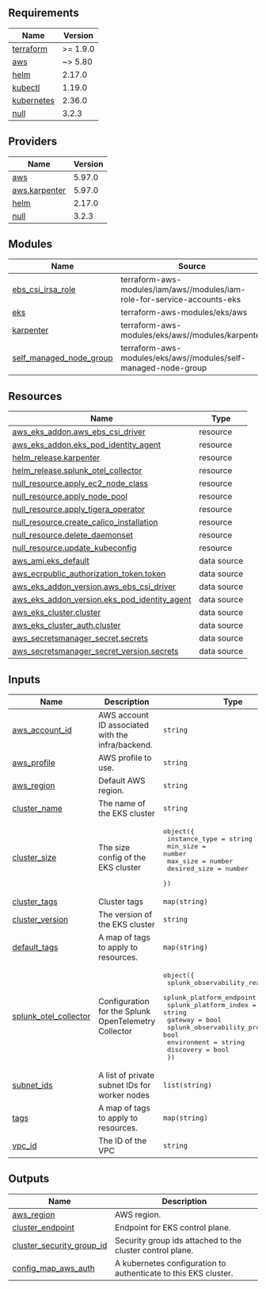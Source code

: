 <!-- BEGIN_TF_DOCS -->
## Requirements

| Name | Version |
|------|---------|
| <a name="requirement_terraform"></a> [terraform](#requirement\_terraform) | >= 1.9.0 |
| <a name="requirement_aws"></a> [aws](#requirement\_aws) | ~> 5.80 |
| <a name="requirement_helm"></a> [helm](#requirement\_helm) | 2.17.0 |
| <a name="requirement_kubectl"></a> [kubectl](#requirement\_kubectl) | 1.19.0 |
| <a name="requirement_kubernetes"></a> [kubernetes](#requirement\_kubernetes) | 2.36.0 |
| <a name="requirement_null"></a> [null](#requirement\_null) | 3.2.3 |

## Providers

| Name | Version |
|------|---------|
| <a name="provider_aws"></a> [aws](#provider\_aws) | 5.97.0 |
| <a name="provider_aws.karpenter"></a> [aws.karpenter](#provider\_aws.karpenter) | 5.97.0 |
| <a name="provider_helm"></a> [helm](#provider\_helm) | 2.17.0 |
| <a name="provider_null"></a> [null](#provider\_null) | 3.2.3 |

## Modules

| Name | Source | Version |
|------|--------|---------|
| <a name="module_ebs_csi_irsa_role"></a> [ebs\_csi\_irsa\_role](#module\_ebs\_csi\_irsa\_role) | terraform-aws-modules/iam/aws//modules/iam-role-for-service-accounts-eks | 5.54.1 |
| <a name="module_eks"></a> [eks](#module\_eks) | terraform-aws-modules/eks/aws | 20.35.0 |
| <a name="module_karpenter"></a> [karpenter](#module\_karpenter) | terraform-aws-modules/eks/aws//modules/karpenter | 20.35.0 |
| <a name="module_self_managed_node_group"></a> [self\_managed\_node\_group](#module\_self\_managed\_node\_group) | terraform-aws-modules/eks/aws//modules/self-managed-node-group | 20.35.0 |

## Resources

| Name | Type |
|------|------|
| [aws_eks_addon.aws_ebs_csi_driver](https://registry.terraform.io/providers/hashicorp/aws/latest/docs/resources/eks_addon) | resource |
| [aws_eks_addon.eks_pod_identity_agent](https://registry.terraform.io/providers/hashicorp/aws/latest/docs/resources/eks_addon) | resource |
| [helm_release.karpenter](https://registry.terraform.io/providers/hashicorp/helm/2.17.0/docs/resources/release) | resource |
| [helm_release.splunk_otel_collector](https://registry.terraform.io/providers/hashicorp/helm/2.17.0/docs/resources/release) | resource |
| [null_resource.apply_ec2_node_class](https://registry.terraform.io/providers/hashicorp/null/3.2.3/docs/resources/resource) | resource |
| [null_resource.apply_node_pool](https://registry.terraform.io/providers/hashicorp/null/3.2.3/docs/resources/resource) | resource |
| [null_resource.apply_tigera_operator](https://registry.terraform.io/providers/hashicorp/null/3.2.3/docs/resources/resource) | resource |
| [null_resource.create_calico_installation](https://registry.terraform.io/providers/hashicorp/null/3.2.3/docs/resources/resource) | resource |
| [null_resource.delete_daemonset](https://registry.terraform.io/providers/hashicorp/null/3.2.3/docs/resources/resource) | resource |
| [null_resource.update_kubeconfig](https://registry.terraform.io/providers/hashicorp/null/3.2.3/docs/resources/resource) | resource |
| [aws_ami.eks_default](https://registry.terraform.io/providers/hashicorp/aws/latest/docs/data-sources/ami) | data source |
| [aws_ecrpublic_authorization_token.token](https://registry.terraform.io/providers/hashicorp/aws/latest/docs/data-sources/ecrpublic_authorization_token) | data source |
| [aws_eks_addon_version.aws_ebs_csi_driver](https://registry.terraform.io/providers/hashicorp/aws/latest/docs/data-sources/eks_addon_version) | data source |
| [aws_eks_addon_version.eks_pod_identity_agent](https://registry.terraform.io/providers/hashicorp/aws/latest/docs/data-sources/eks_addon_version) | data source |
| [aws_eks_cluster.cluster](https://registry.terraform.io/providers/hashicorp/aws/latest/docs/data-sources/eks_cluster) | data source |
| [aws_eks_cluster_auth.cluster](https://registry.terraform.io/providers/hashicorp/aws/latest/docs/data-sources/eks_cluster_auth) | data source |
| [aws_secretsmanager_secret.secrets](https://registry.terraform.io/providers/hashicorp/aws/latest/docs/data-sources/secretsmanager_secret) | data source |
| [aws_secretsmanager_secret_version.secrets](https://registry.terraform.io/providers/hashicorp/aws/latest/docs/data-sources/secretsmanager_secret_version) | data source |

## Inputs

| Name | Description | Type | Default | Required |
|------|-------------|------|---------|:--------:|
| <a name="input_aws_account_id"></a> [aws\_account\_id](#input\_aws\_account\_id) | AWS account ID associated with the infra/backend. | `string` | n/a | yes |
| <a name="input_aws_profile"></a> [aws\_profile](#input\_aws\_profile) | AWS profile to use. | `string` | n/a | yes |
| <a name="input_aws_region"></a> [aws\_region](#input\_aws\_region) | Default AWS region. | `string` | n/a | yes |
| <a name="input_cluster_name"></a> [cluster\_name](#input\_cluster\_name) | The name of the EKS cluster | `string` | n/a | yes |
| <a name="input_cluster_size"></a> [cluster\_size](#input\_cluster\_size) | The size config of the EKS cluster | <pre>object({<br/>    instance_type = string<br/>    min_size      = number<br/>    max_size      = number<br/>    desired_size  = number<br/>  })</pre> | n/a | yes |
| <a name="input_cluster_tags"></a> [cluster\_tags](#input\_cluster\_tags) | Cluster tags | `map(string)` | n/a | yes |
| <a name="input_cluster_version"></a> [cluster\_version](#input\_cluster\_version) | The version of the EKS cluster | `string` | n/a | yes |
| <a name="input_default_tags"></a> [default\_tags](#input\_default\_tags) | A map of tags to apply to resources. | `map(string)` | n/a | yes |
| <a name="input_splunk_otel_collector"></a> [splunk\_otel\_collector](#input\_splunk\_otel\_collector) | Configuration for the Splunk OpenTelemetry Collector | <pre>object({<br/>    splunk_observability_realm     = string<br/>    splunk_platform_endpoint       = string<br/>    splunk_platform_index          = string<br/>    gateway                        = bool<br/>    splunk_observability_profiling = bool<br/>    environment                    = string<br/>    discovery                      = bool<br/>  })</pre> | n/a | yes |
| <a name="input_subnet_ids"></a> [subnet\_ids](#input\_subnet\_ids) | A list of private subnet IDs for worker nodes | `list(string)` | n/a | yes |
| <a name="input_tags"></a> [tags](#input\_tags) | A map of tags to apply to resources. | `map(string)` | n/a | yes |
| <a name="input_vpc_id"></a> [vpc\_id](#input\_vpc\_id) | The ID of the VPC | `string` | n/a | yes |

## Outputs

| Name | Description |
|------|-------------|
| <a name="output_aws_region"></a> [aws\_region](#output\_aws\_region) | AWS region. |
| <a name="output_cluster_endpoint"></a> [cluster\_endpoint](#output\_cluster\_endpoint) | Endpoint for EKS control plane. |
| <a name="output_cluster_security_group_id"></a> [cluster\_security\_group\_id](#output\_cluster\_security\_group\_id) | Security group ids attached to the cluster control plane. |
| <a name="output_config_map_aws_auth"></a> [config\_map\_aws\_auth](#output\_config\_map\_aws\_auth) | A kubernetes configuration to authenticate to this EKS cluster. |
<!-- END_TF_DOCS -->
